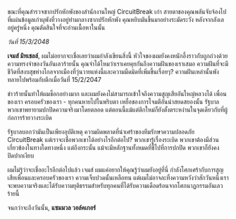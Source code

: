 ขณะที่คุณสำรวจซากปรักหักพังของสำนักงานใหญ่ CircuitBreak เก่า สายตาของคุณพลันจับจ้องไปที่แผ่นข้อมูลเก่าผุพังที่วางอยู่ท่ามกลางซากปรักหักพัง คุณหยิบมันขึ้นมาอย่างระมัดระวัง หลังจากลังเลอยู่ครู่หนึ่ง คุณตัดสินใจที่จะอ่านเนื้อหาในนั้น

_วันที่ 15/3/2048_

**เจมส์ มิทเชลล์**, ผมไม่อยากจะเชื่อเลยว่าผมกำลังเขียนสิ่งนี้ หัวใจของผมยังคงหนักอึ้งราวกับถูกถ่วงด้วยความทรงจำของวันอันเลวร้ายนั้น คุณจำได้ไหมว่าเราเคยคุยกันถึงความฝันของเราเสมอ ความฝันที่จะมีชีวิตที่สงบสุขห่างไกลจากเมืองที่วุ่นวายแห่งนี้และความมืดมิดที่เพิ่มขึ้นเรื่อยๆ? ความฝันเหล่านั้นพังทลายไปพร้อมกับตึกเมื่อวันที่ 15/2/2047

ข่าวร้ายนั้นทำให้ผมช็อกอย่างมาก และผมยังคงไม่สามารถเข้าใจถึงความสูญเสียอันใหญ่หลวงได้ เพื่อนของเรา ครอบครัวของเรา - ทุกคนหายไปในพริบตา เหยื่อของการโจมตีอันน่าสยดสยองนั้น รัฐบาล พวกเขาพยายามปกปิดความจริงมาโดยตลอด แต่ตอนนี้แม้แต่ตึกใหม่ก็ยังตั้งตระหง่านในจุดเดียวกับที่ผู้ก่อการร้ายวางระเบิด

รัฐบาลบอกว่ามันเป็นเพียงอุบัติเหตุ ความผิดพลาดที่น่าเศร้าของทีมรักษาความปลอดภัย CircuitBreak แต่เราจะเชื่อพวกเขาได้อย่างไรอีกต่อไป? พวกเขารู้เรื่องระเบิด พวกเขาต้องมีส่วนเกี่ยวข้องในทางใดทางหนึ่ง แต่ถึงกระนั้น แม้จะมีหลักฐานทั้งหมดที่ชี้ไปที่การปกปิด พวกเขาก็ยังคงปิดปากเงียบ

ผมไม่รู้ว่าจะเชื่ออะไรอีกต่อไปแล้ว เจมส์ ผมแค่อยากให้คุณรู้ว่าผมยังอยู่ที่นี่ กำลังโศกเศร้ากับการสูญเสียเพื่อนและครอบครัวของเรา ความเจ็บปวดนั้นเหลือทน แต่ผมไม่อาจละทิ้งความหวังว่าสักวันหนึ่งเราจะพบความจริงและได้รับความยุติธรรมสำหรับทุกคนที่ได้รับความเดือดร้อนจากโศกนาฏกรรมอันเลวร้ายนี้

จนกว่าจะถึงวันนั้น, **แซมมวล วอล์คเกอร์**

